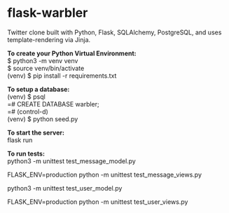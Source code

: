 # flask-warbler

Twitter clone built with Python, Flask, SQLAlchemy, PostgreSQL, and uses template-rendering via Jinja.

**To create your Python Virtual Environment:**  
$ python3 -m venv venv  
$ source venv/bin/activate  
(venv) $ pip install -r requirements.txt  

**To setup a database:**  
(venv) $ psql  
=# CREATE DATABASE warbler;  
=# (control-d)  
(venv) $ python seed.py  

**To start the server:**  
flask run  

**To run tests:**  
python3 -m unittest test_message_model.py

FLASK_ENV=production python -m unittest test_message_views.py

python3 -m unittest test_user_model.py

FLASK_ENV=production python -m unittest test_user_views.py

